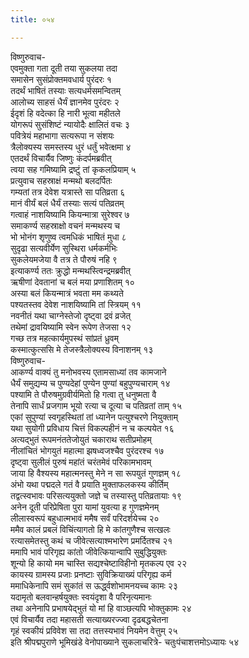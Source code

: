 ```yaml
---
title: ०५४

---
```

विष्णुरुवाच-  
एवमुक्ता गता दूती तया सुकलया तदा  
समासेन सुसंप्रोक्तमवधार्य पुरंदरः १  
तदर्थं भाषितं तस्याः सत्यधर्मसमन्वितम्  
आलोच्य साहसं धैर्यं ज्ञानमेव पुरंदरः २  
ईदृशं हि वदेत्का हि नारी भूत्वा महीतले  
योगरूपं सुसंशिष्टं न्यायोदैः क्षालितं वचः ३  
पवित्रेयं महाभागा सत्यरूपा न संशयः  
त्रैलोक्यस्य समस्तस्य धुरं धर्तुं भवेत्क्षमा ४  
एतदर्थं विचार्यैव जिष्णुः कंदर्पमब्रवीत्  
त्वया सह गमिष्यामि द्रष्टुं तां कृकलप्रियाम् ५  
प्रत्युवाच सहस्राक्षं मन्मथो बलदर्पितः  
गम्यतां तत्र देवेश यत्रास्ते सा पतिव्रता ६  
मानं वीर्यं बलं धैर्यं तस्याः सत्यं पतिव्रतम्  
गत्वाहं नाशयिष्यामि कियन्मात्रा सुरेश्वर ७  
समाकर्ण्य सहस्राक्षो वचनं मन्मथस्य च  
भो भोनंग शृणुष्व त्वमधिकं भाषितं मुधा ८  
सुदृढा सत्यवीर्येण सुस्थिरा धर्मकर्मभिः  
सुकलेयमजेया वै तत्र ते पौरुषं नहि ९  
इत्याकर्ण्य ततः क्रुद्धो मन्मथस्त्विन्द्रमब्रवीत्  
ऋषीणां देवतानां च बलं मया प्रणाशितम् १०  
अस्या बलं कियन्मात्रं भवता मम कथ्यते  
पश्यतस्तव देवेश नाशयिष्यामि तां स्त्रियम् ११  
नवनीतं यथा चाग्नेस्तेजो दृष्ट्वा द्रवं व्रजेत्  
तथेमां द्रावयिष्यामि स्वेन रूपेण तेजसा १२  
गच्छ तत्र महत्कार्यमुपस्थं सांप्रतं ध्रुवम्  
कस्मात्कुत्ससि मे तेजस्त्रैलोक्यस्य विनाशनम् १३  
विष्णुरुवाच-  
आकर्ण्य वाक्यं तु मनोभवस्य एतामसाध्यां तव कामजाने  
धैर्यं समुद्यम्य च पुण्यदेहां पुण्येन पुण्यां बहुपुण्यचाराम् १४  
पश्यामि ते पौरुषमुग्रवीर्यमितो हि गत्वा तु धनुष्मता वै  
तेनापि सार्धं प्रजगाम भूयो रत्या च दूत्या च पतिव्रतां ताम् १५  
एकां सुपुण्यां स्वगृहस्थितां तां ध्यानेन पत्युश्चरणे नियुक्ताम्  
यथा सुयोगी प्रविधाय चित्तं विकल्पहीनं न च कल्पयेत १६  
अत्यद्भुतं रूपमनंततेजोयुतं चकाराथ सतीप्रमोहम्  
नीलांचितं भोगयुतं महात्मा झषध्वजश्चैव पुरंदरश्च १७  
दृष्ट्वा सुलीलं पुरुषं महांतं चरंतमेवं परिकामभावम्  
जाया हि वैश्यस्य महात्मनस्तु मेने न सा रूपयुतं गुणज्ञम् १८  
अंभो यथा पद्मदले गतं वै प्रयाति मुक्ताफलकस्य कीर्तिम्  
तद्वत्स्वभावः परिसत्ययुक्तो जज्ञे च तस्यास्तु पतिव्रतायाः १९  
अनेन दूती परिप्रेषिता पुरा यामां युवत्या ह गुणज्ञमेनम्  
लीलास्वरूपं बहुधात्मभावं ममैष सर्वं परिदर्शयेच्च २०  
ममैव कालं प्रबलं विचिंत्यागतो हि मे कांतगुणैश्च सत्खलः  
रत्यासमेतस्तु कथं च जीवेत्सत्याश्मभारेण प्रमर्दितश्च २१  
ममापि भावं परिगृह्य कांतो जीवेत्कियान्वापि सुबुद्धियुक्तः  
शून्यो हि कायो मम चास्ति सद्यश्चेष्टाविहीनो मृतकल्प एव २२  
कायस्य ग्रामस्य प्रजाः प्रनष्टाः सुविक्रियाख्यं परिगृह्य कर्म  
ममाधिकेनापि समं सुकांतं स ऊर्द्ध्वशोभामनयच्च कामः २३  
यदामृतो बलवान्हर्षयुक्तः स्वयंदृशा वै परिनृत्यमानः  
तथा अनेनापि प्रभाषयेद्भुतं यो मां हि वाञ्छत्यपि भोक्तुकामः २४  
एवं विचार्यैव तदा महासती सत्याख्यरज्ज्वा दृढबद्धचेतना  
गृहं स्वकीयं प्रविवेश सा तदा तत्तस्यभावं नियमेन वेत्तुम् २५  
 इति श्रीपद्मपुराणे भूमिखंडे वेनोपाख्याने सुकलाचरित्रे- चतुःपंचाशत्तमोऽध्यायः ५४